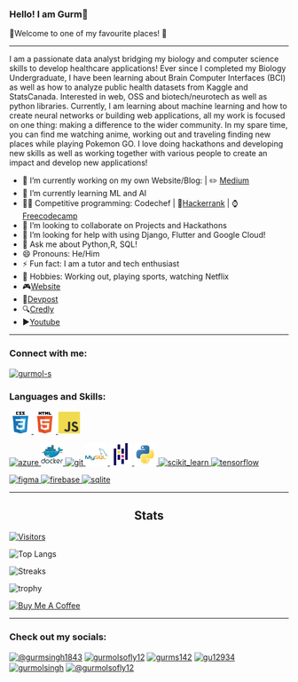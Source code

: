 ### Hello! I am Gurm👋

🚀Welcome to one of my favourite places! 🚀

***
I am a passionate data analyst bridging my biology and computer science skills to develop healthcare applications! Ever since I completed my Biology Undergraduate, I have been learning about Brain Computer Interfaces (BCI) as well as how to analyze public health datasets from Kaggle and StatsCanada. Interested in web, OSS and biotech/neurotech as well as python libraries. Currently, I am learning about machine learning and how to create neural networks or building web applications, all my work is focused on one thing: making a difference to the wider community. In my spare time, you can find me watching anime, working out and traveling finding new places while playing Pokemon GO. I love doing hackathons and developing new skills as well as working together with various people to create an impact and develop new applications! 

- 🔭 I’m currently working on my own Website/Blog: | :pencil2:	[Medium](https://medium.com/@gurmolsofly12)
- 🌱 I’m currently learning ML and AI 
- 👨‍💻 Competitive programming: Codechef | 💾[Hackerrank](https://www.hackerrank.com/gurmolsofly12) | ⌚[Freecodecamp](https://www.freecodecamp.org/gu12934)
- 👯 I’m looking to collaborate on Projects and Hackathons
- 🙋 I’m looking for help with using Django, Flutter and Google Cloud!
- 💬 Ask me about Python,R, SQL!
- 😄 Pronouns: He/Him
- ⚡ Fun fact: I am a tutor and tech enthusiast
- 🏃 Hobbies: Working out, playing sports, watching Netflix
- 🎮[Website](https://gurmolthedataguy.netlify.app/)
- 💼[Devpost](https://devpost.com/gurmolsofly12)
- 🔍[Credly](https://www.credly.com/users/gurmol-sohi/badges)
- ▶️[Youtube](https://www.youtube.com/@gurmsingh1843/featured)

***

<h3 align="left">Connect with me:</h3>
<p align="left">
<a href="https://www.linkedin.com/in/gurmol-s/" target="blank"><img align="center" src="https://raw.githubusercontent.com/rahuldkjain/github-profile-readme-generator/master/src/images/icons/Social/linked-in-alt.svg" alt="gurmol-s" height="30" width="40" />
 </a>
</p>

<h3 align="left">Languages and Skills:</h3>
<p align="left"> <a href="https://www.w3schools.com/css/" target="_blank" rel="noreferrer"> <img src="https://raw.githubusercontent.com/devicons/devicon/master/icons/css3/css3-original-wordmark.svg" alt="css3" width="40" height="40"/> </a>
<a href="https://www.w3schools.com/html/" target="_blank" rel="noreferrer"> <img src="https://raw.githubusercontent.com/devicons/devicon/master/icons/html5/html5-original-wordmark.svg" alt="html5" width="40" height="40"/> </a> 
<a href="https://www.javascript.com/" target="_blank" rel="noreferrer"> <img src="https://raw.githubusercontent.com/devicons/devicon/master/icons/javascript/javascript-original.svg" width="40" height="40"/> </a>

  <a href="https://azure.microsoft.com/en-in/" target="_blank" rel="noreferrer"> <img src="https://www.vectorlogo.zone/logos/microsoft_azure/microsoft_azure-icon.svg" alt="azure" width="40" height="40"/> </a> <a href="https://www.docker.com/" target="_blank" rel="noreferrer"> <img src="https://raw.githubusercontent.com/devicons/devicon/master/icons/docker/docker-original-wordmark.svg" alt="docker" width="40" height="40"/> </a> <a href="https://git-scm.com/" target="_blank" rel="noreferrer"> <img src="https://www.vectorlogo.zone/logos/git-scm/git-scm-icon.svg" alt="git" width="40" height="40"/> </a> <a href="https://www.mysql.com/" target="_blank" rel="noreferrer"> <img src="https://raw.githubusercontent.com/devicons/devicon/master/icons/mysql/mysql-original-wordmark.svg" alt="mysql" width="40" height="40"/> </a> <a href="https://pandas.pydata.org/" target="_blank" rel="noreferrer"> <img src="https://raw.githubusercontent.com/devicons/devicon/2ae2a900d2f041da66e950e4d48052658d850630/icons/pandas/pandas-original.svg" alt="pandas" width="40" height="40"/> </a> <a href="https://www.python.org" target="_blank" rel="noreferrer"> <img src="https://raw.githubusercontent.com/devicons/devicon/master/icons/python/python-original.svg" alt="python" width="40" height="40"/> </a> <a href="https://scikit-learn.org/" target="_blank" rel="noreferrer"> <img src="https://upload.wikimedia.org/wikipedia/commons/0/05/Scikit_learn_logo_small.svg" alt="scikit_learn" width="40" height="40"/> </a>   <a href="https://www.tensorflow.org" target="_blank" rel="noreferrer"> <img src="https://www.vectorlogo.zone/logos/tensorflow/tensorflow-icon.svg" alt="tensorflow" width="40" height="40"/> </a> </p>
<a href="https://www.figma.com/" target="_blank" rel="noreferrer"> <img src="https://www.vectorlogo.zone/logos/figma/figma-icon.svg" alt="figma" width="40" height="40"/> </a> <a href="https://firebase.google.com/" target="_blank" rel="noreferrer"> <img src="https://www.vectorlogo.zone/logos/firebase/firebase-icon.svg" alt="firebase" width="40" height="40"/> </a> <a href="https://www.sqlite.org/" target="_blank" rel="noreferrer"> <img src="https://www.vectorlogo.zone/logos/sqlite/sqlite-icon.svg" alt="sqlite" width="40" height="40"/> </a> </p>

***
<h2 align="center"> Stats </h2>

 <p align="center">

 [![Visitors](https://api.visitorbadge.io/api/visitors?path=https%3A%2F%2Fgithub.com%2Fgu12934%2Fgu12934%2Fblob%2Fmain%2FREADME.md&countColor=%23263759)](https://visitorbadge.io/status?path=https%3A%2F%2Fgithub.com%2Fgu12934%2Fgu12934%2Fblob%2Fmain%2FREADME.md)
 </p>

<p align="center">

  ![Top Langs](https://github-readme-stats.vercel.app/api/top-langs/?username=gu12934&hide=html&layout=compact&theme=dracula)
  
 </p> 
 <p align="center">

  ![Streaks](https://github-readme-streak-stats.herokuapp.com/?user=gu12934&stroke=ffffff&background=1c1917&ring=0891b2&fire=0891b2&currStreakNum=ffffff&currStreakLabel=0891b2&sideNums=ffffff&sideLabels=ffffff&dates=ffffff&hide_border=true")
  
 </p>
 
 </p> 


![trophy](https://github-profile-trophy.vercel.app/?username=gu12934)

 <a href="https://www.buymeacoffee.com/gurmolsoflW" target="_blank"><img src="https://cdn.buymeacoffee.com/buttons/default-orange.png" alt="Buy Me A Coffee" height="50" width="auto"></a>

***

<h3 align="left">Check out my socials:</h3>
<p align="left">
<a href="https://www.youtube.com/channel/UCMjkIjOmgqO5HOu3XuAiTBg" target="blank"><img align="center" src="https://raw.githubusercontent.com/rahuldkjain/github-profile-readme-generator/master/src/images/icons/Social/youtube.svg" alt="@gurmsingh1843" height="30" width="40" /></a>
<a href="https://www.hackerrank.com/gurmolsofly12" target="blank"><img align="center" src="https://raw.githubusercontent.com/rahuldkjain/github-profile-readme-generator/master/src/images/icons/Social/hackerrank.svg" alt="gurmolsofly12" height="30" width="40" /></a>
<a href="https://www.codechef.com/users/gurms142" target="blank"><img align="center" src="https://cdn.jsdelivr.net/npm/simple-icons@3.1.0/icons/codechef.svg" alt="gurms142" height="30" width="40" /></a>
<a href="https://codepen.io/gu12934" target="blank"><img align="center" src="https://raw.githubusercontent.com/rahuldkjain/github-profile-readme-generator/master/src/images/icons/Social/codepen.svg" alt="gu12934" height="30" width="40" /></a>
<a href="https://kaggle.com/gurmolsingh" target="blank"><img align="center" src="https://raw.githubusercontent.com/rahuldkjain/github-profile-readme-generator/master/src/images/icons/Social/kaggle.svg" alt="gurmolsingh" height="30" width="40" /></a>
<a href="https://medium.com/@gurmolsofly12" target="blank"><img align="center" src="https://raw.githubusercontent.com/rahuldkjain/github-profile-readme-generator/master/src/images/icons/Social/medium.svg" alt="@gurmolsofly12" height="30" width="40" /></a>
</p>
<!--
**gu12934/gu12934** is a ✨ _special_ ✨ repository because its `README.md` (this file) appears on your GitHub profile.

Welcome to my one of my favourite places! I am a passionate data analyst bridging my biology and computer science skills to develop healthcare applications! Ever since i completed my Biology Undergrad i have been learning about Brain Computer Interfaces (BCI) as well as how to analyze public health datasets from Kaggle and StatsCanada. Interested in web, OSS and biotech/neurotech as well as python libraries. Currently, I am learning about machine learning and how to create neural networks or building web applications, all my work is focused on one thing: making a difference to the wider community. In my spare time, you can find me watching anime, working out and traveling finding new places while playing Pokemon GO. I love doing hackathons and developing new skills as well as working together with various people to create an impact and develop new applications! 🚀

- 🔭 I’m currently working on my own Website/Blog
- 🌱 I’m currently learning ML and AI 
- 👨‍💻 Competitive programming: Codechef | Hackerrank
- 👯 I’m looking to collaborate on Projects and Hackathons
- 🤔 I’m looking for help with using Django, Flutter and Google Cloud!
- 💬 Ask me about Python,R, SQL!
- 📫 How to reach me: gurmolsofly12@gmail.com
- 😄 Pronouns: He/Him
- ⚡ Fun fact: I am a tutor and tech enthusiast
- 🏃 Hobbies: Playing games like Among us, Ludo, Rolblox🎮
- ![Alt Text](https://media.giphy.com/media/vFKqnCdLPNOKc/giphy.gif)
- ![](https://github.com/Your_Repository_Name/Your_GIF_Name.gif) 
-->
